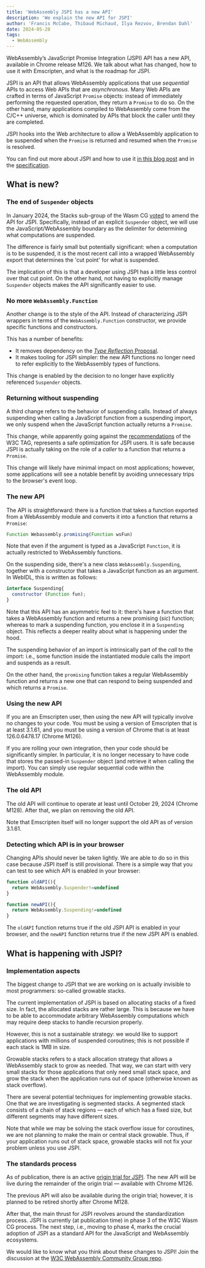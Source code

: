 ```yaml
---
title: 'WebAssembly JSPI has a new API'
description: 'We explain the new API for JSPI'
author: 'Francis McCabe, Thibaud Michaud, Ilya Rezvov, Brendan Dahl'
date: 2024-05-28
tags:
  - WebAssembly
---
```

WebAssembly’s JavaScript Promise Integration (JSPI) API has a new API, available in Chrome release M126. We talk about what has changed, how to use it with Emscripten, and what is the roadmap for JSPI.

JSPI is an API that allows WebAssembly applications that use *sequential* APIs to access Web APIs that are *asynchronous*. Many Web APIs are crafted in terms of JavaScript `Promise` objects: instead of immediately performing the requested operation, they return a `Promise` to do so. On the other hand, many applications compiled to WebAssembly come from the C/C++ universe, which is dominated by APIs that block the caller until they are completed.

JSPI hooks into the Web architecture to allow a WebAssembly application to be suspended when the `Promise` is returned and resumed when the `Promise` is resolved.

You can find out more about JSPI and how to use it [in this blog post](https://v8.dev/blog/jspi) and in the [specification](https://github.com/WebAssembly/js-promise-integration).

## What is new?

### The end of `Suspender` objects

In January 2024, the Stacks sub-group of the Wasm CG [voted](https://github.com/WebAssembly/meetings/blob/297ac8b5ac00e6be1fe33b1f4a146cc7481b631d/stack/2024/stack-2024-01-29.md) to amend the API for JSPI. Specifically, instead of an explicit `Suspender` object, we will use the JavaScript/WebAssembly boundary as the delimiter for determining what computations are suspended.

The difference is fairly small but potentially significant: when a computation is to be suspended, it is the most recent call into a wrapped WebAssembly export that determines the 'cut point' for what is suspended.

The implication of this is that a developer using JSPI has a little less control over that cut point. On the other hand, not having to explicitly manage `Suspender` objects makes the API significantly easier to use.

### No more `WebAssembly.Function`

Another change is to the style of the API. Instead of characterizing JSPI wrappers in terms of the `WebAssembly.Function` constructor, we provide specific functions and constructors.

This has a number of benefits:

- It removes dependency on the [*Type Reflection* Proposal](https://github.com/WebAssembly/js-types).
- It makes tooling for JSPI simpler: the new API functions no longer need to refer explicitly to the WebAssembly types of functions.

This change is enabled by the decision to no longer have explicitly referenced `Suspender` objects. 

### Returning without suspending

A third change refers to the behavior of suspending calls. Instead of always suspending when calling a JavaScript function from a suspending import, we only suspend when the JavaScript function actually returns a `Promise`.

This change, while apparently going against the [recommendations](https://www.w3.org/2001/tag/doc/promises-guide#accepting-promises) of the W3C TAG, represents a safe optimization for JSPI users. It is safe because JSPI is actually taking on the role of a *caller* to a function that returns a `Promise`.

This change will likely have minimal impact on most applications; however, some applications will see a notable benefit by avoiding unnecessary trips to the browser's event loop.

### The new API

The API is straightforward: there is a function that takes a function exported from a WebAssembly module and converts it into a function that returns a `Promise`:

```js
Function Webassembly.promising(Function wsFun)
```

Note that even if the argument is typed as a JavaScript `Function`, it is actually restricted to WebAssembly functions.

On the suspending side, there's a new class `WebAssembly.Suspending`, together with a constructor that takes a JavaScript function as an argument. In WebIDL, this is written as follows:

```js
interface Suspending{
  constructor (Function fun);
}
```

Note that this API has an asymmetric feel to it: there's have a function that takes a WebAssembly function and returns a new promising (_sic_) function; whereas to mark a suspending function, you enclose it in a `Suspending` object. This reflects a deeper reality about what is happening under the hood.

The suspending behavior of an import is intrinsically part of the *call* to the import: i.e., some function inside the instantiated module calls the import and suspends as a result.

On the other hand, the `promising` function takes a regular WebAssembly function and returns a new one that can respond to being suspended and which returns a `Promise`.

### Using the new API

If you are an Emscripten user, then using the new API will typically involve no changes to your code. You must be using a version of Emscripten that is at least 3.1.61, and you must be using a version of Chrome that is at least 126.0.6478.17 (Chrome M126).

If you are rolling your own integration, then your code should be significantly simpler. In particular, it is no longer necessary to have code that stores the passed-in `Suspender` object (and retrieve it when calling the import). You can simply use regular sequential code within the WebAssembly module.

### The old API

The old API will continue to operate at least until October 29, 2024 (Chrome M128). After that, we plan on removing the old API.

Note that Emscripten itself will no longer support the old API as of version 3.1.61.

### Detecting which API is in your browser

Changing APIs should never be taken lightly. We are able to do so in this case because JSPI itself is still provisional. There is a simple way that you can test to see which API is enabled in your browser:

```js
function oldAPI(){
  return WebAssembly.Suspender!=undefined
}

function newAPI(){
  return WebAssembly.Suspending!=undefined
}
```

The `oldAPI` function returns true if the old JSPI API is enabled in your browser, and the `newAPI` function returns true if the new JSPI API is enabled.

## What is happening with JSPI?

### Implementation aspects

The biggest change to JSPI that we are working on is actually invisible to most programmers: so-called growable stacks.

The current implementation of JSPI is based on allocating stacks of a fixed size. In fact, the allocated stacks are rather large. This is because we have to be able to accommodate arbitrary WebAssembly computations which may require deep stacks to handle recursion properly.

However, this is not a sustainable strategy: we would like to support applications with millions of suspended coroutines; this is not possible if each stack is 1MB in size.

Growable stacks refers to a stack allocation strategy that allows a WebAssembly stack to grow as needed. That way, we can start with very small stacks for those applications that only need small stack space, and grow the stack when the application runs out of space (otherwise known as stack overflow).

There are several potential techniques for implementing growable stacks. One that we are investigating is segmented stacks. A segmented stack consists of a chain of stack regions &mdash; each of which has a fixed size, but different segments may have different sizes.

Note that while we may be solving the stack overflow issue for coroutines, we are not planning to make the main or central stack growable. Thus, if your application runs out of stack space, growable stacks will not fix your problem unless you use JSPI.

### The standards process

As of publication, there is an active [origin trial for JSPI](https://v8.dev/blog/jspi-ot). The new API will be live during the remainder of the origin trial &mdash; available with Chrome M126.

The previous API will also be available during the origin trial; however, it is planned to be retired shortly after Chrome M128.

After that, the main thrust for JSPI revolves around the standardization process. JSPI is currently (at publication time) in phase 3 of the W3C Wasm CG process. The next step, i.e., moving to phase 4, marks the crucial adoption of JSPI as a standard API for the JavaScript and WebAssembly ecosystems.

We would like to know what you think about these changes to JSPI! Join the discussion at the [W3C WebAssembly Community Group repo](https://github.com/WebAssembly/js-promise-integration).
